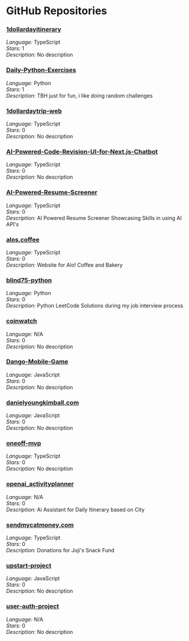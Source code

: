 # GitHub Repositories

### [1dollardayitinerary](https://github.com/danielyoungkimball/1dollardayitinerary)
*Language:* TypeScript  
*Stars:* 1  
*Description:* No description

### [Daily-Python-Exercises](https://github.com/danielyoungkimball/Daily-Python-Exercises)
*Language:* Python  
*Stars:* 1  
*Description:* TBH just for fun, i like doing random challenges

### [1dollardaytrip-web](https://github.com/danielyoungkimball/1dollardaytrip-web)
*Language:* TypeScript  
*Stars:* 0  
*Description:* No description

### [AI-Powered-Code-Revision-UI-for-Next.js-Chatbot](https://github.com/danielyoungkimball/AI-Powered-Code-Revision-UI-for-Next.js-Chatbot)
*Language:* TypeScript  
*Stars:* 0  
*Description:* No description

### [AI-Powered-Resume-Screener](https://github.com/danielyoungkimball/AI-Powered-Resume-Screener)
*Language:* TypeScript  
*Stars:* 0  
*Description:* AI Powered Resume Screener Showcasing Skills in using AI API's

### [alos.coffee](https://github.com/danielyoungkimball/alos.coffee)
*Language:* TypeScript  
*Stars:* 0  
*Description:* Website for Alo! Coffee and Bakery

### [blind75-python](https://github.com/danielyoungkimball/blind75-python)
*Language:* Python  
*Stars:* 0  
*Description:* Python LeetCode Solutions during my job interview process

### [coinwatch](https://github.com/danielyoungkimball/coinwatch)
*Language:* N/A  
*Stars:* 0  
*Description:* No description

### [Dango-Mobile-Game](https://github.com/danielyoungkimball/Dango-Mobile-Game)
*Language:* JavaScript  
*Stars:* 0  
*Description:* No description

### [danielyoungkimball.com](https://github.com/danielyoungkimball/danielyoungkimball.com)
*Language:* JavaScript  
*Stars:* 0  
*Description:* No description

### [oneoff-mvp](https://github.com/danielyoungkimball/oneoff-mvp)
*Language:* TypeScript  
*Stars:* 0  
*Description:* No description

### [openai_activityplanner](https://github.com/danielyoungkimball/openai_activityplanner)
*Language:* N/A  
*Stars:* 0  
*Description:* Ai Assistant for Daily Itinerary based on City

### [sendmycatmoney.com](https://github.com/danielyoungkimball/sendmycatmoney.com)
*Language:* TypeScript  
*Stars:* 0  
*Description:* Donations for Joji's Snack Fund

### [upstart-project](https://github.com/danielyoungkimball/upstart-project)
*Language:* JavaScript  
*Stars:* 0  
*Description:* No description

### [user-auth-project](https://github.com/danielyoungkimball/user-auth-project)
*Language:* N/A  
*Stars:* 0  
*Description:* No description
